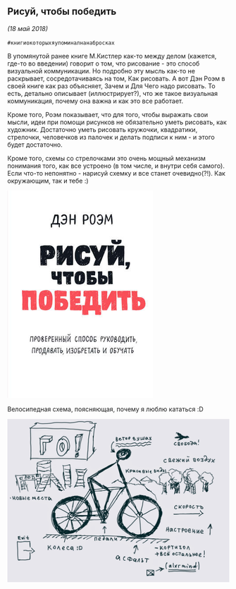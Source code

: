 ## Рисуй, чтобы победить
_(18 май 2018)_

`#книгиокоторыхяупоминалнанабросках`

В упомянутой ранее книге М.Кистлер как-то между делом (кажется, где-то во введении) говорит о том, что рисование - это способ визуальной коммуникации.
Но подробно эту мысль как-то не раскрывает, сосредотачиваясь на том, Как рисовать.
А вот Дэн Роэм в своей книге как раз объясняет, Зачем и Для Чего надо рисовать.
То есть, детально описывает (иллюстрирует?), что же такое визуальная коммуникация, почему она важна и как это все работает.

Кроме того, Роэм показывает, что для того, чтобы выражать свои мысли, идеи
при помощи рисунков не обязательно уметь рисовать, как художник.
Достаточно уметь рисовать кружочки, квадратики, стрелочки, человечков из палочек и делать подписи к ним - и этого будет достаточно.

Кроме того, схемы со стрелочками это очень мощный механизм понимания того,
как все устроено (в том числе, и внутри себя самого).
Если что-то непонятно - нарисуй схемку и все станет очевидно(?!).
Как окружающим, так и тебе :)

![cover](/image/14-roem.jpg)

Велосипедная схема, поясняющая, почему я люблю кататься :D

![bike](/image/14-bike.jpg)
